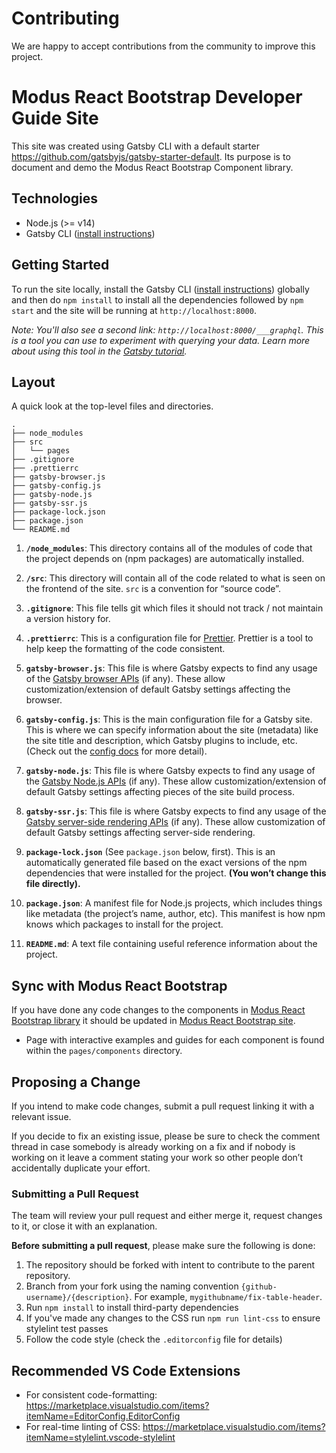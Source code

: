 # Contributing

We are happy to accept contributions from the community to improve this project.

# Modus React Bootstrap Developer Guide Site

This site was created using Gatsby CLI with a default starter https://github.com/gatsbyjs/gatsby-starter-default. Its purpose is to document and demo the Modus React Bootstrap Component library.

## Technologies

- Node.js (>= v14)
- Gatsby CLI ([install instructions](https://www.gatsbyjs.com/docs/tutorial/part-0/#gatsby-cli))

## Getting Started

To run the site locally, install the Gatsby CLI ([install instructions](https://www.gatsbyjs.com/docs/tutorial/part-0/#gatsby-cli)) globally and then do `npm install` to install all the dependencies followed by `npm start` and the site will be running at `http://localhost:8000`.

_Note: You'll also see a second link: _`http://localhost:8000/___graphql`_. This is a tool you can use to experiment with querying your data. Learn more about using this tool in the [Gatsby tutorial](https://www.gatsbyjs.com/tutorial/part-five/#introducing-graphiql)._

## Layout

A quick look at the top-level files and directories.

    .
    ├── node_modules
    ├── src
    │   └── pages
    ├── .gitignore
    ├── .prettierrc
    ├── gatsby-browser.js
    ├── gatsby-config.js
    ├── gatsby-node.js
    ├── gatsby-ssr.js
    ├── package-lock.json
    ├── package.json
    └── README.md

1.  **`/node_modules`**: This directory contains all of the modules of code that the project depends on (npm packages) are automatically installed.

2.  **`/src`**: This directory will contain all of the code related to what is seen on the frontend of the site. `src` is a convention for “source code”.

3.  **`.gitignore`**: This file tells git which files it should not track / not maintain a version history for.

4.  **`.prettierrc`**: This is a configuration file for [Prettier](https://prettier.io/). Prettier is a tool to help keep the formatting of the code consistent.

5.  **`gatsby-browser.js`**: This file is where Gatsby expects to find any usage of the [Gatsby browser APIs](https://www.gatsbyjs.com/docs/reference/config-files/gatsby-browser/) (if any). These allow customization/extension of default Gatsby settings affecting the browser.

6.  **`gatsby-config.js`**: This is the main configuration file for a Gatsby site. This is where we can specify information about the site (metadata) like the site title and description, which Gatsby plugins to include, etc. (Check out the [config docs](https://www.gatsbyjs.com/docs/reference/config-files/gatsby-config/) for more detail).

7.  **`gatsby-node.js`**: This file is where Gatsby expects to find any usage of the [Gatsby Node.js APIs](https://www.gatsbyjs.com/docs/reference/config-files/gatsby-node/) (if any). These allow customization/extension of default Gatsby settings affecting pieces of the site build process.

8.  **`gatsby-ssr.js`**: This file is where Gatsby expects to find any usage of the [Gatsby server-side rendering APIs](https://www.gatsbyjs.com/docs/reference/config-files/gatsby-ssr/) (if any). These allow customization of default Gatsby settings affecting server-side rendering.

9.  **`package-lock.json`** (See `package.json` below, first). This is an automatically generated file based on the exact versions of the npm dependencies that were installed for the project. **(You won’t change this file directly).**

10. **`package.json`**: A manifest file for Node.js projects, which includes things like metadata (the project’s name, author, etc). This manifest is how npm knows which packages to install for the project.

11. **`README.md`**: A text file containing useful reference information about the project.

## Sync with Modus React Bootstrap

If you have done any code changes to the components in [Modus React Bootstrap library](https://github.com/trimble-oss/modus-react-bootstrap/tree/main/src) it should be updated in [Modus React Bootstrap site](https://modus-react-bootstrap.trimble.com/components/).

- Page with interactive examples and guides for each component is found within the `pages/components` directory.

## Proposing a Change

If you intend to make code changes, submit a pull request linking it with a relevant issue.

If you decide to fix an existing issue, please be sure to check the comment thread in case somebody is already working on a fix and if nobody is working on it leave a comment stating your work so other people don’t accidentally duplicate your effort.

### Submitting a Pull Request

The team will review your pull request and either merge it, request changes to it, or close it with an explanation.

**Before submitting a pull request**, please make sure the following is done:

1. The repository should be forked with intent to contribute to the parent repository.
2. Branch from your fork using the naming convention `{github-username}/{description}`. For example, `mygithubname/fix-table-header`.
3. Run `npm install` to install third-party dependencies
4. If you've made any changes to the CSS run `npm run lint-css` to ensure stylelint test passes
5. Follow the code style (check the `.editorconfig` file for details)

## Recommended VS Code Extensions

- For consistent code-formatting: <https://marketplace.visualstudio.com/items?itemName=EditorConfig.EditorConfig>
- For real-time linting of CSS: <https://marketplace.visualstudio.com/items?itemName=stylelint.vscode-stylelint>
